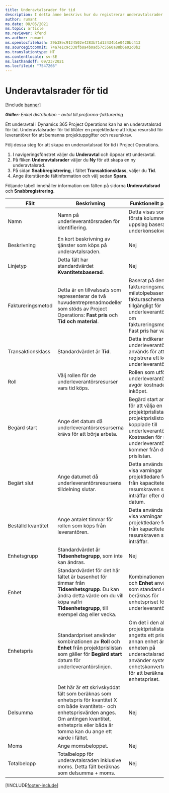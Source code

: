 ```yaml
---
title: Underavtalsrader för tid
description: I detta ämne beskrivs hur du registrerar underavtalsrader för tid och registrerar köp av tid från leverantörer.
author: rumant
ms.date: 08/05/2021
ms.topic: article
ms.reviewer: kfend
ms.author: rumant
ms.openlocfilehash: 29b38ec9124502e4283b71d13434b1e0420bc413
ms.sourcegitcommit: 74a7e1c9c338fb8a4b0ad57c5560a88b6e02d0b2
ms.translationtype: HT
ms.contentlocale: sv-SE
ms.lasthandoff: 09/23/2021
ms.locfileid: "7547266"
---
```

# <a name="subcontract-lines-for-time"></a>Underavtalsrader för tid

[!include [banner](../../includes/dataverse-preview.md)]

_**Gäller:** Enkel distribution – avtal till proforma-fakturering_

Ett underavtal i Dynamics 365 Project Operations kan ha en underavtalsrad för tid. Underavtalsrader för tid tillåter en projektledare att köpa resurstid för leverantörer för att bemanna projektuppgifter och resurskrav.

Följ dessa steg för att skapa en underavtalsrad för tid i Project Operations.

1. I navigeringsfönstret väljer du **Underavtal** och öppnar ett underavtal.
2. På fliken **Underavtalsrader** väljer du **Ny** för att skapa en ny underavtalsrad.
3. På sidan **Snabbregistrering**, i fältet **Transaktionsklass**, väljer du **Tid**.
4. Ange återstående fältinformation och välj sedan **Spara**.

  Följande tabell innehåller information om fälten på sidorna **Underavtalsrad** och **Snabbregistrering**.

| **Fält** | **Beskrivning** | **Funktionellt påverkan** |
| --- | --- | --- |
| Namn | Namn på underleverantörsraden för identifiering. | Detta visas som den första kolumnen i alla uppslag baserat på underkonsekvensrader. |
| Beskrivning | En kort beskrivning av tjänster som köps på underavtalsraden. |Nej |
| Linjetyp |   Detta fält har standardvärdet **Kvantitetsbaserad**.| Nej |
| Faktureringsmetod | Detta är en tillvalssats som representerar de två huvudentreprenadmodeller som stöds av Project Operations: **Fast pris** och **Tid och material**. | Baserat på den valda faktureringsmetoden milstolpebaserat fakturaschema görs tillgängligt för underleverantörsrader om faktureringsmetoden Fast pris har valts. |
| Transaktionsklass | Standardvärdet är **Tid**. | Detta indikerar att underleverantörsraden används för att registrera ett köp av underleverantörstid. |
| Roll | Välj rollen för de underleverantörsresurser vars tid köps. | Rollen som utförs av underleverantörerna avgör kostnaden för inköpet. |
| Begärd start | Ange det datum då underleverantörsresurserna krävs för att börja arbeta. | Begärd start används för att välja en projektprislista från de projektprislistor som är kopplade till underleverantörslistan. Kostnaden för rollen på underleverantörsraden kommer från den prislistan. |
| Begärt slut | Ange datumet då underleverantörsresursens tilldelning slutar. | Detta används för att visa varningar när en projektledare förser sig från kapaciteten för resurskraven som inträffar efter detta datum. |
| Beställd kvantitet | Ange antalet timmar för rollen som köps från leverantören. | Detta används för att visa varningar när en projektledare förser sig från kapaciteten för resurskraven som inträffar. |
| Enhetsgrupp | Standardvärdet är **Tidsenhetsgrupp**, som inte kan ändras. | Nej|
| Enhet | Standardvärdet för det här fältet är basenhet för timmar från **Tidsenhetsgrupp**. Du kan ändra detta värde om du vill köpa valfri **Tidsenhetsgrupp**, till exempel dag eller vecka. | Kombinationen av **Roll** och **Enhet** används som standard eller beräknas för enhetspriset för underleverantörsraden. |
| Enhetspris | Standardpriset använder kombinationen av **Roll** och **Enhet** från projektprislistan som gäller för **Begärd start** datum för underleverantörslinjen. | Om det i den aktuella projektprislistan har angetts ett pris i en annan enhet än enheten på underactalsraden använder systemet enhetskonverteringen för att beräkna enhetspriset. |
| Delsumma |    Det här är ett skrivskyddat fält som beräknas som enhetspris för kvantitet X om både kvantitets- och enhetsprisvärden anges. Om antingen kvantitet, enhetspris eller båda är tomma kan du ange ett värde i fältet. | Nej|
| Moms |   Ange momsbeloppet. |Nej |
| Totalbelopp | Totalbelopp för underavtalsraden inklusive moms. Detta fält beräknas som delsumma + moms.|Nej |

[!INCLUDE[footer-include](../../includes/footer-banner.md)]
